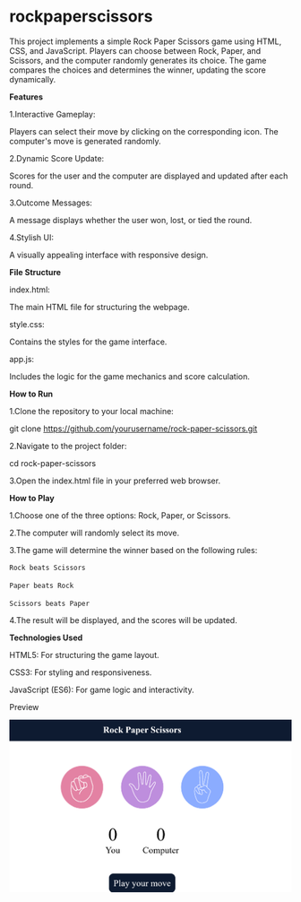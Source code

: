 # rockpaperscissors


This project implements a simple Rock Paper Scissors game using HTML, CSS, and JavaScript. Players can choose between Rock, Paper, and Scissors, and the computer randomly generates its choice. The game compares the choices and determines the winner, updating the score dynamically.




**Features**


1.Interactive Gameplay:

Players can select their move by clicking on the corresponding icon. The computer's move is generated randomly.


2.Dynamic Score Update:

Scores for the user and the computer are displayed and updated after each round.


3.Outcome Messages:

A message displays whether the user won, lost, or tied the round.


4.Stylish UI:

A visually appealing interface with responsive design.




**File Structure**


index.html:

The main HTML file for structuring the webpage.



style.css:

Contains the styles for the game interface.



app.js:

Includes the logic for the game mechanics and score calculation.





**How to Run**


1.Clone the repository to your local machine:

git clone https://github.com/yourusername/rock-paper-scissors.git

2.Navigate to the project folder:

cd rock-paper-scissors

3.Open the index.html file in your preferred web browser.





**How to Play**

1.Choose one of the three options: Rock, Paper, or Scissors.

2.The computer will randomly select its move.

3.The game will determine the winner based on the following rules:
  
    Rock beats Scissors
  
    Paper beats Rock
    
    Scissors beats Paper

4.The result will be displayed, and the scores will be updated.





**Technologies Used**

HTML5: For structuring the game layout.

CSS3: For styling and responsiveness.

JavaScript (ES6): For game logic and interactivity.





Preview

![Game Screenshot](./ROCKPAPER.png)



